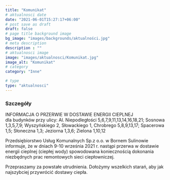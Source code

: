 ```yaml
---
title: "Komunikat"
# aktualnosci date
date: "2021-06-01T15:27:17+06:00"
# post save as draft
draft: false
# page title background image
bg_image: "images/backgrounds/aktualności.jpg"
# meta description
description : ""
# aktualnosci image
image: "images/aktualnosci/Komunikat.jpg"
image_alt: "Komunikat"
# category
category: "Inne"

# type
type: "aktualnosci"
---
```


### Szczegóły

INFORMACJA O  PRZERWIE  W  DOSTAWIE   ENERGII  CIEPLNEJ                      
dla budynków przy ulicy:
Al. Niepodległości 5,6,7,9,11,13,14,16,18,21; Sosnowa 1,3,5,7,9;
Wyszyńskiego 2, Słowackiego 1, Chrobrego 5,8,9,13,17; Spacerowa 1,5; Słoneczna 1,3; Jeziorna 1,3,6; Zielona 1,10,12 

Przedsiębiorstwo Usług Komunalnych Sp.z o.o. w Bornem Sulinowie informuje, że w dniach 9-10 września 2021 r. nastąpi przerwa w dostawie energii cieplnej (ciepłej wody) spowodowana koniecznością  dokonania niezbędnych prac remontowych sieci ciepłowniczej.

Przepraszamy za powstałe utrudnienia. Dołożymy wszelkich starań, aby jak najszybciej przywrócić dostawy ciepła. 

